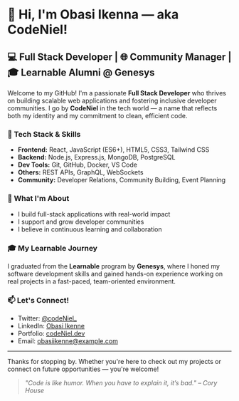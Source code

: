# 👋 Hi, I'm Obasi Ikenna — aka **CodeNiel**!

## 💻 Full Stack Developer | 🌐 Community Manager | 🎓 Learnable Alumni @ Genesys

Welcome to my GitHub! I'm a passionate **Full Stack Developer** who thrives on building scalable web applications and fostering inclusive developer communities. I go by **CodeNiel** in the tech world — a name that reflects both my identity and my commitment to clean, efficient code.

### 🔧 Tech Stack & Skills
- **Frontend:** React, JavaScript (ES6+), HTML5, CSS3, Tailwind CSS
- **Backend:** Node.js, Express.js, MongoDB, PostgreSQL
- **Dev Tools:** Git, GitHub, Docker, VS Code
- **Others:** REST APIs, GraphQL, WebSockets
- **Community:** Developer Relations, Community Building, Event Planning

### 🚀 What I'm About
- I build full-stack applications with real-world impact
- I support and grow developer communities
- I believe in continuous learning and collaboration

### 🎓 My Learnable Journey
I graduated from the **Learnable** program by **Genesys**, where I honed my software development skills and gained hands-on experience working on real projects in a fast-paced, team-oriented environment.

### 📫 Let's Connect!
- Twitter: [@codeNiel_](https://twitter.com/codeNiel_)
- LinkedIn: [Obasi Ikenne](https://www.linkedin.com/in/obasiikenne/)
- Portfolio: [codeNiel.dev](https://codeNiel.dev) <!-- Optional, if you have one -->
- Email: obasiikenne@example.com <!-- Replace with your real email -->

---

Thanks for stopping by. Whether you're here to check out my projects or connect on future opportunities — you're welcome!

> *"Code is like humor. When you have to explain it, it’s bad." – Cory House*
